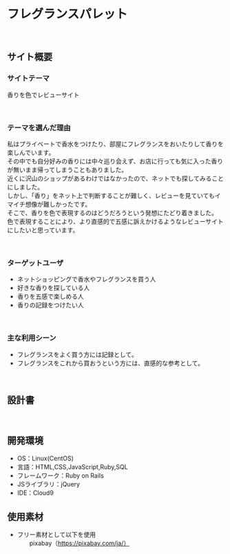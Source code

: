 # フレグランスパレット
​
## サイト概要
### サイトテーマ
香りを色でレビューサイト
<!--何を『目的』とし、どのような『分類』なのかを簡潔に書く-->
​
### テーマを選んだ理由
私はプライベートで香水をつけたり、部屋にフレグランスをおいたりして香りを楽しんでいます。<br/>
その中でも自分好みの香りには中々巡り会えず、お店に行っても気に入った香りが無いまま帰ってしまうこともありました。<br/>
近くに沢山のショップがあるわけではなかったので、ネットでも探してみることにしました。<br/>
しかし、「香り」をネット上で判断することが難しく、レビューを見ていてもイマイチ想像が難しかったです。<br/>
そこで、香りを色で表現するのはどうだろうという発想にたどり着きました。
色で表現することにより、より直感的で五感に訴えかけるようなレビューサイトにしたいと思っています。
<!--なぜこのようなテーマにしたかを説明する-->
​
### ターゲットユーザ
- ネットショッピングで香水やフレグランスを買う人
- 好きな香りを探している人
- 香りを五感で楽しめる人
- 香りの記録をつけたい人
<!--誰に使ってもらうかを具体的に記載する-->
​
### 主な利用シーン
- フレグランスをよく買う方には記録として。
- フレグランスをこれから買おうという方には、直感的な参考として。
<!--どのような時に使うのかの状況を記載すること-->
​
## 設計書
<!--テーマを設定・提出する時点では不要です-->
​
## 開発環境
- OS：Linux(CentOS)
- 言語：HTML,CSS,JavaScript,Ruby,SQL
- フレームワーク：Ruby on Rails
- JSライブラリ：jQuery
- IDE：Cloud9
​
## 使用素材
- フリー素材として以下を使用 <br/>
　　pixabay（https://pixabay.com/ja/）